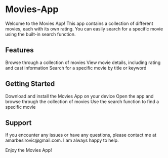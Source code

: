 # Movies-App

Welcome to the Movies App! This app contains a collection of different movies, each with its own rating. You can easily search for a specific movie using the built-in search function.

<h2>Features</h2>
Browse through a collection of movies
View movie details, including rating and cast information
Search for a specific movie by title or keyword

<h2>Getting Started</h2>
Download and install the Movies App on your device
Open the app and browse through the collection of movies
Use the search function to find a specific movie

<h2>Support</h2>
If you encounter any issues or have any questions, please contact me at amarbesirovic@gmail.com. I am always happy to help.

Enjoy the Movies App!
